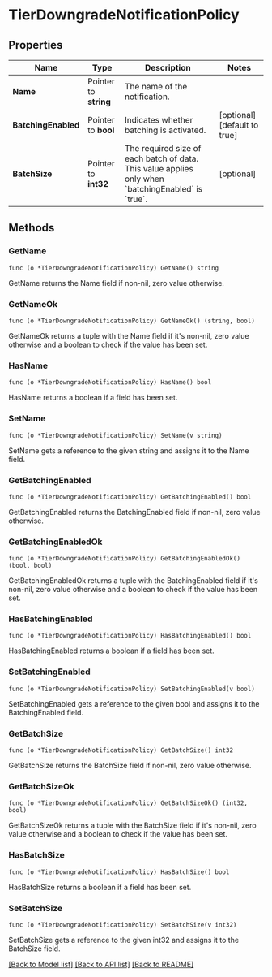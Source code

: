 # TierDowngradeNotificationPolicy

## Properties

Name | Type | Description | Notes
------------ | ------------- | ------------- | -------------
**Name** | Pointer to **string** | The name of the notification. | 
**BatchingEnabled** | Pointer to **bool** | Indicates whether batching is activated. | [optional] [default to true]
**BatchSize** | Pointer to **int32** | The required size of each batch of data. This value applies only when &#x60;batchingEnabled&#x60; is &#x60;true&#x60;. | [optional] 

## Methods

### GetName

`func (o *TierDowngradeNotificationPolicy) GetName() string`

GetName returns the Name field if non-nil, zero value otherwise.

### GetNameOk

`func (o *TierDowngradeNotificationPolicy) GetNameOk() (string, bool)`

GetNameOk returns a tuple with the Name field if it's non-nil, zero value otherwise
and a boolean to check if the value has been set.

### HasName

`func (o *TierDowngradeNotificationPolicy) HasName() bool`

HasName returns a boolean if a field has been set.

### SetName

`func (o *TierDowngradeNotificationPolicy) SetName(v string)`

SetName gets a reference to the given string and assigns it to the Name field.

### GetBatchingEnabled

`func (o *TierDowngradeNotificationPolicy) GetBatchingEnabled() bool`

GetBatchingEnabled returns the BatchingEnabled field if non-nil, zero value otherwise.

### GetBatchingEnabledOk

`func (o *TierDowngradeNotificationPolicy) GetBatchingEnabledOk() (bool, bool)`

GetBatchingEnabledOk returns a tuple with the BatchingEnabled field if it's non-nil, zero value otherwise
and a boolean to check if the value has been set.

### HasBatchingEnabled

`func (o *TierDowngradeNotificationPolicy) HasBatchingEnabled() bool`

HasBatchingEnabled returns a boolean if a field has been set.

### SetBatchingEnabled

`func (o *TierDowngradeNotificationPolicy) SetBatchingEnabled(v bool)`

SetBatchingEnabled gets a reference to the given bool and assigns it to the BatchingEnabled field.

### GetBatchSize

`func (o *TierDowngradeNotificationPolicy) GetBatchSize() int32`

GetBatchSize returns the BatchSize field if non-nil, zero value otherwise.

### GetBatchSizeOk

`func (o *TierDowngradeNotificationPolicy) GetBatchSizeOk() (int32, bool)`

GetBatchSizeOk returns a tuple with the BatchSize field if it's non-nil, zero value otherwise
and a boolean to check if the value has been set.

### HasBatchSize

`func (o *TierDowngradeNotificationPolicy) HasBatchSize() bool`

HasBatchSize returns a boolean if a field has been set.

### SetBatchSize

`func (o *TierDowngradeNotificationPolicy) SetBatchSize(v int32)`

SetBatchSize gets a reference to the given int32 and assigns it to the BatchSize field.


[[Back to Model list]](../README.md#documentation-for-models) [[Back to API list]](../README.md#documentation-for-api-endpoints) [[Back to README]](../README.md)



